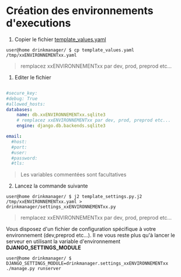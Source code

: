 # Création des environnements d'executions

1. Copier le fichier [template_values.yaml](template_values.yaml) 
```shell
user@home drinkmanager/ $ cp template_values.yaml /tmp/xxENVIRONNEMENTxx.yaml
```
> remplacez xxENVIRONNEMENTxx par dev, prod, preprod etc...
1. Editer le fichier 
```yaml

#secure_key: 
#debug: True
#allowed_hosts:
databases:
    name: db.xxENVIRONNEMENTxx.sqlite3
    # remplacez xxENVIRONNEMENTxx par dev, prod, preprod etc...
    engine: django.db.backends.sqlite3

email:
  #host:
  #port:
  #user:
  #password:
  #tls:
```
> Les variables commentées sont facultatives

2. Lancez la commande suivante 

```shell
user@home drinkmanager/ $ j2 template_settings.py.j2 /tmp/xxENVIRONNEMENTxx.yaml > drinkmanager/settings_xxENVIRONNEMENTxx.py
```
> remplacez xxENVIRONNEMENTxx par dev, prod, preprod etc...

Vous disposez d'un fichier de configuration spécifique à votre environnement (dev,preprod etc...).
Il ne vous reste plus qu'à lancer le serveur en utilisant la variable d'environnement **DJANGO_SETTINGS_MODULE**

```shell
user@home drinkmanager/ $ DJANGO_SETTINGS_MODULE=drinkmanager.settings_xxENVIRONNEMENTxx ./manage.py runserver
```


